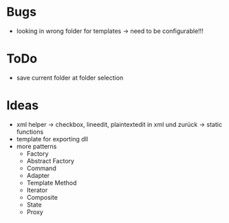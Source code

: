 ﻿# Bugs
* looking in wrong folder for templates -> need to be configurable!!!

# ToDo
* save current folder at folder selection

# Ideas
* xml helper -> checkbox, lineedit, plaintextedit in xml und zurück -> static functions
* template for exporting dll
* more patterns
  * Factory
  * Abstract Factory
  * Command
  * Adapter
  * Template Method
  * Iterator
  * Composite
  * State
  * Proxy
